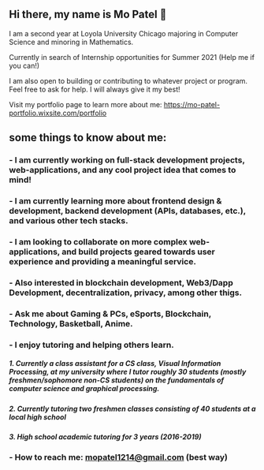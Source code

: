 ## Hi there, my name is Mo Patel 👋

I am a second year at Loyola University Chicago majoring in Computer Science and minoring in Mathematics.

Currently in search of Internship opportunities for Summer 2021 (Help me if you can!)

I am also open to building or contributing to whatever project or program. Feel free to ask for help. I will always give it my best!


Visit my portfolio page to learn more about me: https://mo-patel-portfolio.wixsite.com/portfolio

## some things to know about me:
### -  I am currently working on full-stack development projects, web-applications, and any cool project idea that comes to mind!
### -  I am currently learning more about frontend design & development, backend development (APIs, databases, etc.), and various other tech stacks.
### -  I am looking to collaborate on more complex web-applications, and build projects geared towards user experience and providing a meaningful service. 
### -  Also interested in blockchain development, Web3/Dapp Development, decentralization, privacy, among other thigs.
### -  Ask me about Gaming & PCs, eSports, Blockchain, Technology, Basketball, Anime.
### - I enjoy tutoring and helping others learn. 
#####       1. Currently a class assistant for a CS class, Visual Information Processing, at my university where I tutor roughly 30 students (mostly freshmen/sophomore non-CS students) on the fundamentals of computer science and graphical processing. 
#####       2. Currently tutoring two freshmen classes consisting of 40 students at a local high school
#####       3. High school academic tutoring for 3 years (2016-2019)
### -  How to reach me: mopatel1214@gmail.com (best way)
